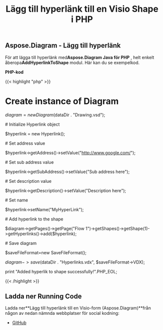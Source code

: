 ﻿---
title: Lägg till hyperlänk till en Visio Shape i PHP
type: docs
weight: 10
url: /sv/java/add-hyperlink-to-a-visio-shape-in-php/
---
## **Aspose.Diagram - Lägg till hyperlänk**
 För att lägga till hyperlänk med**Aspose.Diagram Java för PHP** , helt enkelt åberopa**AddHyperlinkToShape** modul. Här kan du se exempelkod.

**PHP-kod**

{{< highlight "php" >}}

 # Create instance of Diagram

$diagram = new Diagram($dataDir . "Drawing.vsd");

\# Initialize Hyperlink object

$hyperlink = new Hyperlink();

\# Set address value

$hyperlink->getAddress()->setValue("http://www.google.com/");

\# Set sub address value

$hyperlink->getSubAddress()->setValue("Sub address here");

\# Set description value

$hyperlink->getDescription()->setValue("Description here");

\# Set name

$hyperlink->setName("MyHyperLink");

\# Add hyperlink to the shape

$diagram->getPages()->getPage("Flow 1")->getShapes()->getShape(1)->getHyperlinks()->add($hyperlink);

\# Save diagram

$saveFileFormat=new SaveFileFormat();

$diagram->save($dataDir . "Hyperlinks.vdx", $saveFileFormat->VDX);

print "Added hyperlik to shape successfully!".PHP_EOL;

{{< /highlight >}}
## **Ladda ner Running Code**
 Ladda ner**Lägg till hyperlänk till en Visio-form (Aspose.Diagram)**från någon av nedan nämnda webbplatser för social kodning:

- [GitHub](https://github.com/asposediagram/Aspose.Diagram-for-Java/blob/master/Plugins/Aspose_Diagram_Java_for_PHP/src/aspose/diagram/WorkingwithHyperlinks/AddHyperlinkToShape.php)

